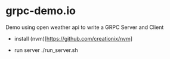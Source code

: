 # grpc-demo.io
Demo using open weather api to write a GRPC Server and Client

- install (nvm)[https://github.com/creationix/nvm]

- run server ./run_server.sh
